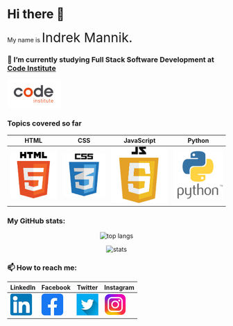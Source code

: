 # Hi there 👋

 My name is <span style="font-size: 30px">Indrek Mannik.</span>

### 🌱 I’m currently studying Full Stack Software Development at [Code Institute](https://codeinstitute.net/ie/) 
<p align="left">
  <img width="" height="" src="code-logo.png" alt="Code Institute">
</p>


### Topics covered so far
| HTML | CSS | JavaScript | Python |
|---|---|---|---|
| ![](/html5.png) | ![](/css3.png) | ![](/JavaScript5.png) | ![](/Python.png)


### My GitHub stats:
<p align="center">
  <img width="" height="" src="https://github-readme-stats.vercel.app/api/top-langs/?username=Inc21&layout=compact" alt="top langs">
</p>


<p align="center">
  <img width="" height="" src="https://github-readme-stats.vercel.app/api?username=Inc21&show_icons=true&theme=transparent"  alt="stats">
</p>



### 📫 How to reach me:
<div align="center"> 

| LinkedIn | Facebook | Twitter | Instagram |
|---|---|---|---|
| [![](/in_logo.png)](https://www.linkedin.com/jobs/collections/recommended/?currentJobId=3362844335/) | [![](/fb_logo.png)](https://www.facebook.com/ind.rek.5) | [![](/twitter_logo.jpeg)](https://twitter.com/intc21) | [![](/instagram_logo.png)](https://www.instagram.com/intc21/) |
</div>


 


<!--
Here are some ideas to get you started:

- 🔭 I’m currently working on ...

- 👯 I’m looking to collaborate on ...
- 🤔 I’m looking for help with ...
- 💬 Ask me about ...
- 📫 How to reach me: ...
- 😄 Pronouns: ...
- ⚡ Fun fact: ...
-->
